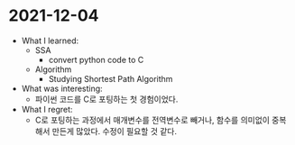 # 2021-12-04

- What I learned: 
  - SSA 
    - convert python code to C
  - Algorithm
    - Studying Shortest Path Algorithm 
- What was interesting: 
  - 파이썬 코드를 C로 포팅하는 첫 경험이었다.
- What I regret: 
  - C로 포팅하는 과정에서 매개변수를 전역변수로 빼거나, 함수를 의미없이 중복해서 만든게 많았다. 수정이 필요할 것 같다.